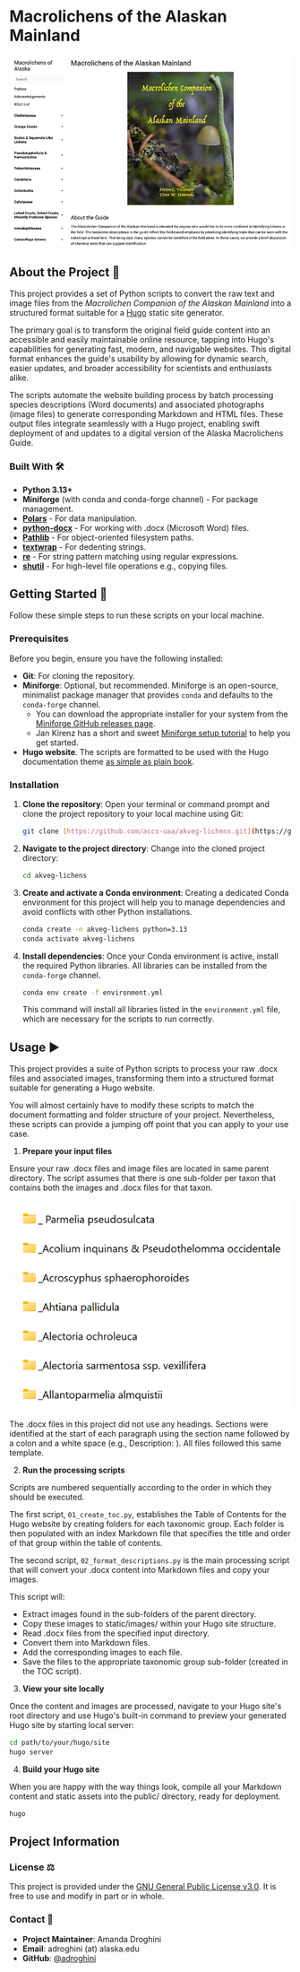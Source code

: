 # Macrolichens of the Alaskan Mainland

![Screenshot from the Macrolichens of the Alaskan Mainland website](assets/website_screenshot.png)

## About the Project 🪸

This project provides a set of Python scripts to convert the raw text and image files from the *Macrolichen 
Companion of the Alaskan Mainland* into a structured format suitable for a [Hugo](https://gohugo.io/) static site generator.

The primary 
goal is to transform the original field guide content into an accessible and easily maintainable online resource,
 tapping into Hugo's capabilities for generating fast, modern, and navigable websites. This 
digital format enhances the guide's usability by allowing for dynamic search, easier updates, and broader 
accessibility for scientists and enthusiasts alike.

The scripts automate the website building process by batch processing species descriptions (Word documents) 
and associated photographs (image files) to generate corresponding Markdown and HTML files. These output files 
integrate seamlessly with a Hugo project, enabling swift deployment of and updates to a digital version of the Alaska Macrolichens Guide. 

### Built With 🛠️

* **Python 3.13+** 
* **Miniforge** (with conda and conda-forge channel) - For package management.
* **[Polars](https://pola.rs/)** - For data manipulation. 
* **[python-docx](https://python-docx.readthedocs.io/)** - For working with .docx (Microsoft Word) files. 
* **[Pathlib](https://docs.python.org/3/library/pathlib.html)** - For object-oriented filesystem paths.
* **[textwrap](https://docs.python.org/3/library/textwrap.html)** - For dedenting strings. 
* **[re](https://docs.python.org/3/library/re.html)** - For string pattern matching using regular expressions. 
* **[shutil](https://docs.python.org/3/library/shutil.html)** - For high-level file operations e.g., copying files.

## Getting Started 🚀
Follow these simple steps to run these scripts on your local machine.

### Prerequisites
Before you begin, ensure you have the following installed:

* **Git**: For cloning the repository.
* **Miniforge**: Optional, but recommended. Miniforge is an open-source, minimalist package manager that 
  provides `conda` and defaults to the `conda-forge` channel.
    * You can download the appropriate installer for your system from the [Miniforge GitHub releases page](https://github.com/conda-forge/miniforge/releases).
    * Jan Kirenz has a short and sweet [Miniforge setup tutorial](https://kirenz.github.io/codelabs/codelabs/miniforge-setup/) to help you get started.
* **Hugo website**. The scripts are formatted to be used with the Hugo documentation theme [as simple as plain 
  book](https://github.com/alex-shpak/hugo-book).

### Installation

1.  **Clone the repository**:
    Open your terminal or command prompt and clone the project repository to your local machine using Git:
    ```bash
    git clone [https://github.com/accs-uaa/akveg-lichens.git](https://github.com/accs-uaa/akveg-lichens.git)
    ```

2.  **Navigate to the project directory**:
    Change into the cloned project directory:
    ```bash
    cd akveg-lichens
    ```
    
3. **Create and activate a Conda environment**:
    Creating a dedicated Conda environment for this project will help you to manage dependencies and avoid conflicts 
    with other Python installations.

    ```bash
    conda create -n akveg-lichens python=3.13
    conda activate akveg-lichens
    ```
    
4.  **Install dependencies**:
    Once your Conda environment is active, install the required Python libraries. All libraries can be installed 
    from the `conda-forge` channel.
    ```bash
    conda env create -f environment.yml
    ```
    This command will install all libraries listed in the `environment.yml` file, which are necessary for the 
    scripts to run 
    correctly.

## Usage ▶️

This project provides a suite of Python scripts to process your raw .docx files and associated images, transforming 
them into a structured format suitable for generating a Hugo website. 

You will almost certainly have to modify these scripts to match the document formatting and folder structure of your project. 
Nevertheless, these scripts can provide a jumping off point that you can apply to your use case.

1. **Prepare your input files**

Ensure your raw .docx files and image files are located in same parent directory. The script assumes that there is 
one sub-folder per taxon that contains both the images and .docx files for that taxon.

![Recommended folder structure](assets/folder_structure.png)

The .docx files in this project did not use any headings. Sections were identified at the start of each paragraph 
using the section name followed by a colon and a white space (e.g., Description: ). All files followed this same 
template.

2. **Run the processing scripts**

Scripts are numbered sequentially according to the order in which they should be executed.

The first script, `01_create_toc.py`, establishes the Table of Contents for the Hugo website by creating folders 
for each taxonomic group. Each folder is then populated with an index Markdown file that specifies the title and 
order of that group within the table of contents.

The second script, `02_format_descriptions.py` is the main processing script that will convert your .docx content into 
Markdown files and copy your images.

This script will:
- Extract images found in the sub-folders of the parent directory. 
- Copy these images to static/images/ within your Hugo site structure.
- Read .docx files from the specified input directory. 
- Convert them into Markdown files. 
- Add the corresponding images to each file.
- Save the files to the appropriate taxonomic group sub-folder (created in the TOC script).

3. **View your site locally**

Once the content and images are processed, navigate to your Hugo site's root directory and use Hugo's built-in 
command to preview your generated Hugo site by starting local server:

```bash
cd path/to/your/hugo/site
hugo server
```

4. **Build your Hugo site**

When you are happy with the way things look, compile all your Markdown content and static assets into 
the public/ directory, ready for deployment.

```bash
hugo
```

## Project Information

### License ⚖️
This project is provided under the [GNU General Public License v3.0](https://www.gnu.org/licenses/gpl-3.0.html). It 
is free to use and modify in part or in 
whole.

### Contact 📧
* **Project Maintainer**: Amanda Droghini 
* **Email**: adroghini (at) alaska.edu
* **GitHub**: [@adroghini](https://github.com/adroghini)
